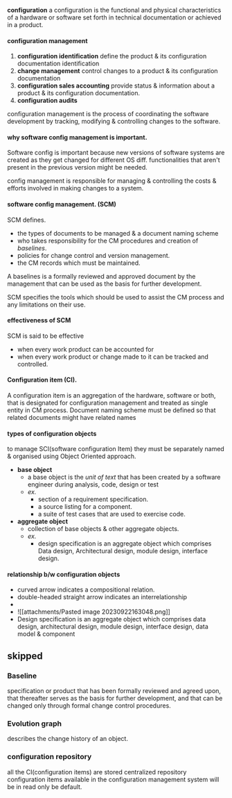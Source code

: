 
**configuration** a configuration is the functional and physical characteristics of a hardware or software set forth in technical documentation or achieved in a product. 

#### configuration management 
1. **configuration identification** define the product & its configuration documentation identification
2. **change management** control changes to a product & its configuration documentation
3. **configuration sales accounting** provide status & information about a product & its configuration documentation. 
4. **configuration audits** 

configuration management is the process of coordinating the software development by tracking, modifying & controlling changes to the software. 

#### why software config management is important. 
Software config is important because new versions of software systems are created as they get changed for different OS 
diff. functionalities that aren't present in the previous version might be needed. 

config management is responsible for managing & controlling the costs & efforts involved in making changes to a system. 


#### software config management. (SCM)
SCM defines. 
- the types of documents to be managed & a document naming scheme
- who takes responsibility for the CM procedures and creation of *baselines*. 
- policies for change control and version management. 
- the CM records which must be maintained. 

A baselines is a formally reviewed and approved document by the management that can be used as the basis for further development. 

SCM specifies the tools which should be used to assist the CM process and any limitations on their use. 

#### effectiveness of SCM
SCM is said to be effective
- when every work product can be accounted for
- when every work product or change made to it can be tracked and controlled.

#### Configuration item (CI). 
A configuration item is an aggregation of the hardware, software or both, that is designated for configuration management and treated as single entity in CM process. 
Document naming scheme must be defined so that related documents might have related names


#### types of configuration objects
to manage SCI(software configuration Item) they must be separately named & organised using Object Oriented approach. 
- **base object** 
	- a base object is the *unit of text* that has been created by a software engineer during analysis, code, design or test
	- *ex.*
		- section of a requirement specification. 
		- a source listing for a component. 
		- a suite of test cases that are used to exercise code. 
- **aggregate object**
	- collection of base objects & other aggregate objects. 
	- *ex.*
		- design specification is an aggregate object which comprises Data design, Architectural design, module design, interface design. 


#### relationship b/w configuration objects
- curved arrow indicates a compositional relation. 
- double-headed straight arrow indicates an interrelationship
- 
- ![[attachments/Pasted image 20230922163048.png]]
- Design specification is an aggregate object which comprises data design, architectural design, module design, interface design, data model & component



## skipped 


### Baseline 
specification or product that has been formally reviewed and agreed upon, that thereafter serves as the basis for further development, and that can be changed only through formal change control procedures. 
### Evolution graph
describes the change history of an object. 


### configuration repository
all the CI(configuration items) are stored 
centralized repository 
configuration items available in the configuration management system will be in read only be default. 



